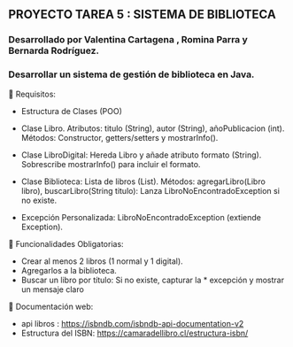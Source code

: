 ## PROYECTO TAREA 5 : SISTEMA DE BIBLIOTECA 

### Desarrollado por  Valentina Cartagena , Romina Parra y Bernarda Rodríguez.
### Desarrollar un sistema de gestión de biblioteca en Java.

📌 Requisitos:

* Estructura de Clases (POO)

* Clase Libro. Atributos: titulo (String), autor (String), añoPublicacion (int). Métodos: Constructor, getters/setters y mostrarInfo().
* Clase LibroDigital: Hereda Libro y añade atributo formato (String). Sobrescribe mostrarInfo() para incluir el formato.
* Clase Biblioteca: Lista de libros (List<Libro>).
Métodos:
agregarLibro(Libro libro), buscarLibro(String titulo): Lanza
LibroNoEncontradoException si no existe.
* Excepción Personalizada: LibroNoEncontradoException (extiende Exception).
  
💼 Funcionalidades Obligatorias: 
* Crear al menos 2 libros (1 normal y 1 digital).
* Agregarlos a la biblioteca.
* Buscar un libro por título: Si no existe, capturar la * excepción y mostrar un mensaje claro

 📖 Documentación web: 

* api libros : https://isbndb.com/isbndb-api-documentation-v2
* Estructura del ISBN: https://camaradellibro.cl/estructura-isbn/


